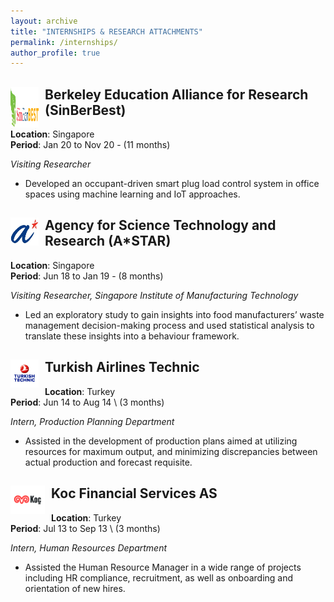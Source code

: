 ```yaml
---
layout: archive
title: "INTERNSHIPS & RESEARCH ATTACHMENTS"
permalink: /internships/
author_profile: true
---
```



<div>
<img align="left" width="45" height="65" src="/images/sinberbest.jpg" style="margin-right: 10px"> 
<h2>
Berkeley Education Alliance for Research (SinBerBest)
</h2> 
</div>

**Location**: Singapore\
**Period**: Jan 20 to Nov 20 - (11 months) 

*Visiting Researcher*
* Developed an occupant-driven smart plug load control system in office spaces using machine learning and IoT approaches.


<div>
<img align="left" width="45" height="45" src="/images/astar.jpg" style="margin-right: 10px"> 
<h2>
Agency for Science Technology and Research (A*STAR)
</h2> 
</div>

**Location**: Singapore\
**Period**: Jun 18 to Jan 19 - (8 months)

*Visiting Researcher, Singapore Institute of Manufacturing Technology*
* Led an exploratory study to gain insights into food manufacturers’ waste management decision-making 
process and used statistical analysis to translate these insights into a behaviour framework.

<div>
<img align="left" width="45" height="45" src="/images/turkishtechnic.png" style="margin-right: 10px"> 
<h2>
Turkish Airlines Technic
</h2> 
</div>

**Location**: Turkey\
**Period**: Jun 14 to Aug 14 \ (3 months)

*Intern, Production Planning Department*
* Assisted in the development of production plans aimed at utilizing resources for maximum
output, and minimizing discrepancies between actual production and forecast requisite.

<div>
<img align="left" width="55" height="45" src="/images/kocfinance.png" style="margin-right: 10px"> 
<h2>
Koc Financial Services AS
</h2> 
</div>

**Location**: Turkey\
**Period**: Jul 13 to Sep 13 \ (3 months)

*Intern, Human Resources Department*
* Assisted the Human Resource Manager in a wide range of projects including HR compliance,
recruitment, as well as onboarding and orientation of new hires.